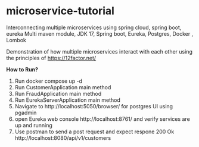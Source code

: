 # microservice-tutorial
Interconnecting multiple microservices using spring cloud, spring boot, eureka
Multi maven module, JDK 17, Spring boot, Eureka, Postgres, Docker , Lombok

Demonstration of how multiple microservices interact with each other using the principles of https://12factor.net/

**How to Run?**
1. Run docker compose up -d
2. Run CustomerApplication main method
3. Run FraudApplication main method
4. Run EurekaServerApplication main method
5. Navigate to  http://localhost:5050/browser/ for postgres UI using pgadmin
6. open Eureka web console http://localhost:8761/ and verify services are up and running
7. Use postman to send a post request and expect respone 200 Ok http://localhost:8080/api/v1/customers
